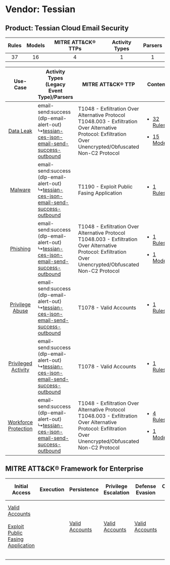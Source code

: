 Vendor: Tessian
===============
Product: Tessian Cloud Email Security
-------------------------------------
| Rules | Models | MITRE ATT&CK® TTPs | Activity Types | Parsers |
|:-----:|:------:|:------------------:|:--------------:|:-------:|
|  37   |   16   |         4          |       1        |    1    |

|    Use-Case    | Activity Types (Legacy Event Type)/Parsers    | MITRE ATT&CK® TTP    | Content    |
|:----:| ---- | ---- | ---- |
|    [Data Leak](../../../UseCases/uc_data_leak.md)    |  email-send:success (dlp-email-alert-out)<br> ↳[tessian-ces-json-email-send-success-outbound](Ps/pC_tessiancesjsonemailsendsuccessoutbound.md)<br> | T1048 - Exfiltration Over Alternative Protocol<br>T1048.003 - Exfiltration Over Alternative Protocol: Exfiltration Over Unencrypted/Obfuscated Non-C2 Protocol<br> | [<ul><li>32 Rules</li></ul><ul><li>15 Models</li></ul>](RM/r_m_tessian_tessian_cloud_email_security_Data_Leak.md)          |
|    [Malware](../../../UseCases/uc_malware.md)    |  email-send:success (dlp-email-alert-out)<br> ↳[tessian-ces-json-email-send-success-outbound](Ps/pC_tessiancesjsonemailsendsuccessoutbound.md)<br> | T1190 - Exploit Public Fasing Application<br>    | [<ul><li>1 Rules</li></ul>](RM/r_m_tessian_tessian_cloud_email_security_Malware.md)    |
|    [Phishing](../../../UseCases/uc_phishing.md)    |  email-send:success (dlp-email-alert-out)<br> ↳[tessian-ces-json-email-send-success-outbound](Ps/pC_tessiancesjsonemailsendsuccessoutbound.md)<br> | T1048 - Exfiltration Over Alternative Protocol<br>T1048.003 - Exfiltration Over Alternative Protocol: Exfiltration Over Unencrypted/Obfuscated Non-C2 Protocol<br> | [<ul><li>1 Rules</li></ul><ul><li>1 Models</li></ul>](RM/r_m_tessian_tessian_cloud_email_security_Phishing.md)    |
|      [Privilege Abuse](../../../UseCases/uc_privilege_abuse.md)      |  email-send:success (dlp-email-alert-out)<br> ↳[tessian-ces-json-email-send-success-outbound](Ps/pC_tessiancesjsonemailsendsuccessoutbound.md)<br> | T1078 - Valid Accounts<br>    | [<ul><li>1 Rules</li></ul>](RM/r_m_tessian_tessian_cloud_email_security_Privilege_Abuse.md)    |
|  [Privileged Activity](../../../UseCases/uc_privileged_activity.md)  |  email-send:success (dlp-email-alert-out)<br> ↳[tessian-ces-json-email-send-success-outbound](Ps/pC_tessiancesjsonemailsendsuccessoutbound.md)<br> | T1078 - Valid Accounts<br>    | [<ul><li>1 Rules</li></ul>](RM/r_m_tessian_tessian_cloud_email_security_Privileged_Activity.md)    |
| [Workforce Protection](../../../UseCases/uc_workforce_protection.md) |  email-send:success (dlp-email-alert-out)<br> ↳[tessian-ces-json-email-send-success-outbound](Ps/pC_tessiancesjsonemailsendsuccessoutbound.md)<br> | T1048 - Exfiltration Over Alternative Protocol<br>T1048.003 - Exfiltration Over Alternative Protocol: Exfiltration Over Unencrypted/Obfuscated Non-C2 Protocol<br> | [<ul><li>4 Rules</li></ul><ul><li>1 Models</li></ul>](RM/r_m_tessian_tessian_cloud_email_security_Workforce_Protection.md) |

MITRE ATT&CK® Framework for Enterprise
--------------------------------------
| Initial Access                                                                                                                                            | Execution | Persistence                                                         | Privilege Escalation                                                | Defense Evasion                                                     | Credential Access | Discovery | Lateral Movement | Collection | Command and Control | Exfiltration                                                                                                                                                                                                                                         | Impact |
| --------------------------------------------------------------------------------------------------------------------------------------------------------- | --------- | ------------------------------------------------------------------- | ------------------------------------------------------------------- | ------------------------------------------------------------------- | ----------------- | --------- | ---------------- | ---------- | ------------------- | ---------------------------------------------------------------------------------------------------------------------------------------------------------------------------------------------------------------------------------------------------- | ------ |
| [Valid Accounts](https://attack.mitre.org/techniques/T1078)<br><br>[Exploit Public Fasing Application](https://attack.mitre.org/techniques/T1190)<br><br> |           | [Valid Accounts](https://attack.mitre.org/techniques/T1078)<br><br> | [Valid Accounts](https://attack.mitre.org/techniques/T1078)<br><br> | [Valid Accounts](https://attack.mitre.org/techniques/T1078)<br><br> |                   |           |                  |            |                     | [Exfiltration Over Alternative Protocol](https://attack.mitre.org/techniques/T1048)<br><br>[Exfiltration Over Alternative Protocol: Exfiltration Over Unencrypted/Obfuscated Non-C2 Protocol](https://attack.mitre.org/techniques/T1048/003)<br><br> |        |
